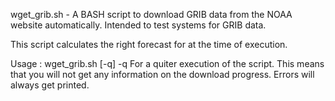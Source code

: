 wget_grib.sh - A BASH script to download GRIB data from the NOAA website
automatically. Intended to test systems for GRIB data.

This script calculates the right forecast for at the time of execution.

 Usage : wget_grib.sh [-q]
 -q  For a quiter execution of the script. This means that you will not get
     any information on the download progress. Errors will always get printed.

